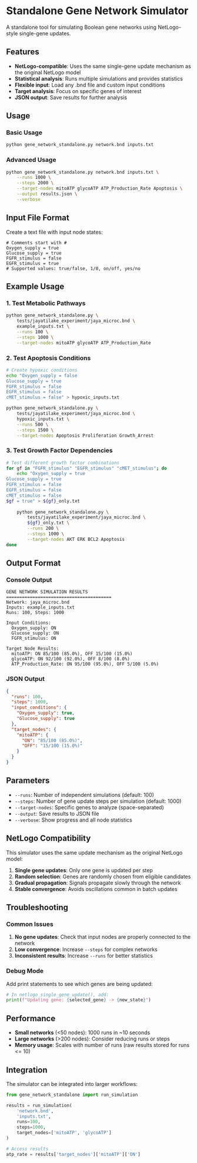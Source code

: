 # Standalone Gene Network Simulator

A standalone tool for simulating Boolean gene networks using NetLogo-style single-gene updates.

## Features

- **NetLogo-compatible**: Uses the same single-gene update mechanism as the original NetLogo model
- **Statistical analysis**: Runs multiple simulations and provides statistics
- **Flexible input**: Load any .bnd file and custom input conditions
- **Target analysis**: Focus on specific genes of interest
- **JSON output**: Save results for further analysis

## Usage

### Basic Usage
```bash
python gene_network_standalone.py network.bnd inputs.txt
```

### Advanced Usage
```bash
python gene_network_standalone.py network.bnd inputs.txt \
    --runs 1000 \
    --steps 2000 \
    --target-nodes mitoATP glycoATP ATP_Production_Rate Apoptosis \
    --output results.json \
    --verbose
```

## Input File Format

Create a text file with input node states:

```
# Comments start with #
Oxygen_supply = true
Glucose_supply = true
FGFR_stimulus = false
EGFR_stimulus = true
# Supported values: true/false, 1/0, on/off, yes/no
```

## Example Usage

### 1. Test Metabolic Pathways
```bash
python gene_network_standalone.py \
    tests/jayatilake_experiment/jaya_microc.bnd \
    example_inputs.txt \
    --runs 100 \
    --steps 1000 \
    --target-nodes mitoATP glycoATP ATP_Production_Rate
```

### 2. Test Apoptosis Conditions
```bash
# Create hypoxic conditions
echo "Oxygen_supply = false
Glucose_supply = true
FGFR_stimulus = false
EGFR_stimulus = false
cMET_stimulus = false" > hypoxic_inputs.txt

python gene_network_standalone.py \
    tests/jayatilake_experiment/jaya_microc.bnd \
    hypoxic_inputs.txt \
    --runs 500 \
    --steps 1500 \
    --target-nodes Apoptosis Proliferation Growth_Arrest
```

### 3. Test Growth Factor Dependencies
```bash
# Test different growth factor combinations
for gf in "FGFR_stimulus" "EGFR_stimulus" "cMET_stimulus"; do
    echo "Oxygen_supply = true
Glucose_supply = true
FGFR_stimulus = false
EGFR_stimulus = false
cMET_stimulus = false
$gf = true" > ${gf}_only.txt
    
    python gene_network_standalone.py \
        tests/jayatilake_experiment/jaya_microc.bnd \
        ${gf}_only.txt \
        --runs 200 \
        --steps 1000 \
        --target-nodes AKT ERK BCL2 Apoptosis
done
```

## Output Format

### Console Output
```
GENE NETWORK SIMULATION RESULTS
========================================
Network: jaya_microc.bnd
Inputs: example_inputs.txt
Runs: 100, Steps: 1000

Input Conditions:
  Oxygen_supply: ON
  Glucose_supply: ON
  FGFR_stimulus: ON

Target Node Results:
  mitoATP: ON 85/100 (85.0%), OFF 15/100 (15.0%)
  glycoATP: ON 92/100 (92.0%), OFF 8/100 (8.0%)
  ATP_Production_Rate: ON 95/100 (95.0%), OFF 5/100 (5.0%)
```

### JSON Output
```json
{
  "runs": 100,
  "steps": 1000,
  "input_conditions": {
    "Oxygen_supply": true,
    "Glucose_supply": true
  },
  "target_nodes": {
    "mitoATP": {
      "ON": "85/100 (85.0%)",
      "OFF": "15/100 (15.0%)"
    }
  }
}
```

## Parameters

- `--runs`: Number of independent simulations (default: 100)
- `--steps`: Number of gene update steps per simulation (default: 1000)
- `--target-nodes`: Specific genes to analyze (space-separated)
- `--output`: Save results to JSON file
- `--verbose`: Show progress and all node statistics

## NetLogo Compatibility

This simulator uses the same update mechanism as the original NetLogo model:

1. **Single gene updates**: Only one gene is updated per step
2. **Random selection**: Genes are randomly chosen from eligible candidates
3. **Gradual propagation**: Signals propagate slowly through the network
4. **Stable convergence**: Avoids oscillations common in batch updates

## Troubleshooting

### Common Issues

1. **No gene updates**: Check that input nodes are properly connected to the network
2. **Low convergence**: Increase `--steps` for complex networks
3. **Inconsistent results**: Increase `--runs` for better statistics

### Debug Mode
Add print statements to see which genes are being updated:
```python
# In netlogo_single_gene_update(), add:
print(f"Updating gene: {selected_gene} -> {new_state}")
```

## Performance

- **Small networks** (<50 nodes): 1000 runs in ~10 seconds
- **Large networks** (>200 nodes): Consider reducing runs or steps
- **Memory usage**: Scales with number of runs (raw results stored for runs <= 10)

## Integration

The simulator can be integrated into larger workflows:

```python
from gene_network_standalone import run_simulation

results = run_simulation(
    'network.bnd', 
    'inputs.txt', 
    runs=100, 
    steps=1000,
    target_nodes=['mitoATP', 'glycoATP']
)

# Access results
atp_rate = results['target_nodes']['mitoATP']['ON']
```

